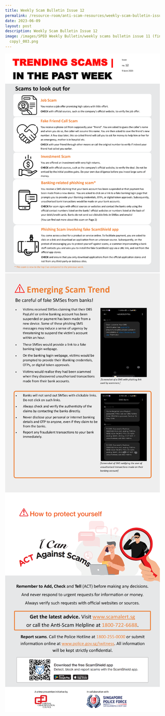 ```yaml
---
title: Weekly Scam Bulletin Issue 12
permalink: /resource-room/anti-scam-resources/weekly-scam-bulletin-issue-12/
date: 2023-06-09
layout: post
description: Weekly Scam Bulletin Issue 12
image: /images/SPEO Weekly Bulletin/weekly scams bulletin issue 11 (finalised
  copy)_003.png
---
```

![Weekly Bulletin Issue 12 - Trending Scams](/images/weekly%20bulletin%20issue%2012%20-%20trending%20scams.png)
![Weekly Bulletin Issue 12 - Emerging Scam Trend](/images/SPEO%20Weekly%20Bulletin/f3f13a3bc8674c6df89b65b0be557e8dt2grwtzzr7qpvymp-1.png)
![Weekly Bulletin Issue 12 - How to protect yourself](/images/SPEO%20Weekly%20Bulletin/weekly%20scams%20bulletin%20issue%2011%20(finalised%20copy)_003.png)